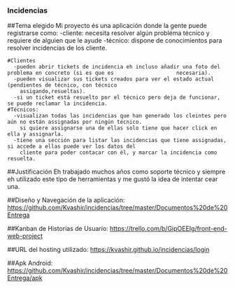 ### Incidencias

 ##Tema elegido
    Mi proyecto és una aplicación donde la gente puede registrarse como:
      -cliente: necesita resolver algún probléma técnico y requiere de alguien que le ayude
      -técnico: dispone de conocimientos para resolver incidencias de los cliente.
      
    #Clientes 
      -pueden abrir tickets de incidencia eh incluso añadir una foto del problema en concreto (si es que es                    necesaria).
      -pueden visualizar sus tickets creados para ver el estado actual (pendientes de técnico, con técnico           
        assigando,resueltas).
      -si un ticket está resuelto por el técnico pero deja de funcionar, se puede reclamar la incidencia.
    #Técnicos:
      -visualizan todas las incidencias que han generado los cleintes pero aún no están assignadas por ningún técnico.
        si quiere assignarse una de ellas solo tiene que hacer click en ella y assignarla.
      -tiene una sección para listar las incidencias que tiene assignadas, si accede a ellas puede ver los datos del
        cliente para poder contacar con él, y marcar la incidencia como resuelta.  
        
        
 ##Justificación
      Eh trabajado muchos años como soporte técnico y siempre eh utilizado este tipo de herramientas y me gustó la idea 
      de intentar cear una.
      
 
 
##Diseño y Navegación de la aplicación: https://github.com/Kvashir/incidencias/tree/master/Documentos%20de%20Entrega
 
##Kanban de Historias de Usuario: https://trello.com/b/GipOEEIg/front-end-web-project

##URL del hosting utilizado: https://kvashir.github.io/incidencias/login

##Apk Android: https://github.com/Kvashir/incidencias/tree/master/Documentos%20de%20Entrega/apk
